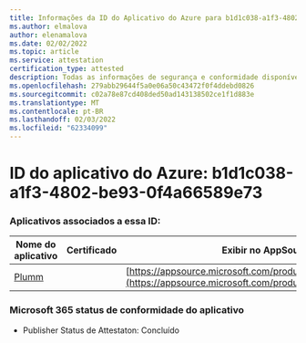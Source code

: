 ```yaml
---
title: Informações da ID do Aplicativo do Azure para b1d1c038-a1f3-4802-be93-0f4a66589e73
ms.author: elmalova
author: elenamalova
ms.date: 02/02/2022
ms.topic: article
ms.service: attestation
certification_type: attested
description: Todas as informações de segurança e conformidade disponíveis para b1d1c038-a1f3-4802-be93-0f4a66589e73.
ms.openlocfilehash: 279abb29644f5a0e06a50c43472f0f4ddebd0826
ms.sourcegitcommit: c02a78e87cd408ded50ad143138502ce1f1d883e
ms.translationtype: MT
ms.contentlocale: pt-BR
ms.lasthandoff: 02/03/2022
ms.locfileid: "62334099"
---
```

# <a name="azure-app-id-b1d1c038-a1f3-4802-be93-0f4a66589e73"></a>ID do aplicativo do Azure: b1d1c038-a1f3-4802-be93-0f4a66589e73


### <a name="apps-associated-with-this-id"></a>Aplicativos associados a essa ID:
| **Nome do aplicativo** | **Certificado** | **Exibir no AppSource** |
|--------------|---------------|-----------------------|
| [Plumm](https://docs.microsoft.com/microsoft-365-app-certification/forward/WA200003326) |  | [https://appsource.microsoft.com/product/office/WA200003326](https://appsource.microsoft.com/product/office/WA200003326) |

### <a name="microsoft-365-app-compliance-status"></a>Microsoft 365 status de conformidade do aplicativo
- Publisher Status de Attestaton: Concluído

